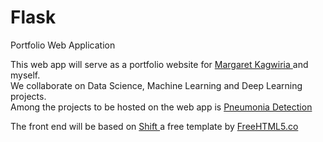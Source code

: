 # Flask
Portfolio Web Application

This web app will serve as a portfolio website for <a href='https://github.com/MargaretKagwiria'> Margaret Kagwiria </a> and  myself.  
We collaborate on Data Science, Machine Learning and Deep Learning projects.  
Among the projects to be hosted on the web app is <a href='https://github.com/runo-hr/Pneumonia-Detection'> Pneumonia Detection </a>

The front end will be based on <a href='https://freehtml5.co/preview/?item=shift-free-html5-bootstrap-template-for-portfolio'> Shift </a> a free template by <a href='https://freehtml5.co/'> FreeHTML5.co </a>
